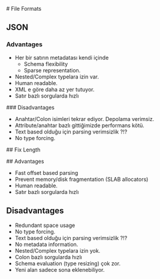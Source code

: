 # File Formats

## JSON

### Advantages

* Her bir satırın metadatası kendi içinde
  * Schema flexibility
  * Sparse representation.
* Nested/Complex typelara izin var.
* Human readable.
* XML e göre daha az yer tutuyor.
* Satır bazlı sorgularda hızlı

### Disadvantages

* Anahtar/Colon isimleri tekrar ediyor. Depolama verimsiz.
* Attribute/anahtar bazlı gittiğimizde performans kötü.
* Text based olduğu için parsing verimsizlik ?!?
* No type forcing.

## Fix Length

## Advantages

* Fast offset based parsing
* Prevent memory/disk fragmentation (SLAB allocators)
* Human readable.
* Satır bazlı sorgularda hızlı

## Disadvantages

* Redundant space usage
* No type forcing.
* Text based olduğu için parsing verimsizlik ?!?
* No metadata information.
* Nested/Complex typelara izin yok.
* Colon bazlı sorgularda hızlı
* Schema evaluation (type resizing) çok zor.
* Yeni alan sadece sona eklenebiliyor.


